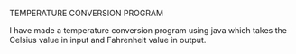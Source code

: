 TEMPERATURE CONVERSION PROGRAM


I have made a temperature conversion program using java which takes the Celsius value in input and Fahrenheit value in output.

